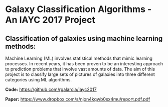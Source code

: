 # Galaxy Classification Algorithms - An IAYC 2017 Project

## Classification of galaxies using machine learning methods:

Machine Learning (ML) involves statistical methods that mimic learning processes. In recent
years, it has been proven to be an interesting approach to prediction problems that involve vast
amounts of data. The aim of this project is to classify large sets of pictures of galaxies into
three different categories using ML algorithms.

**Code:** https://github.com/rgalarcia/iayc2017

**Paper:** https://www.dropbox.com/s/njon4kqwb0sx4mu/report.pdf.pdf
